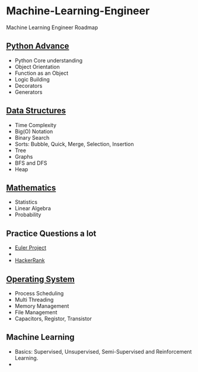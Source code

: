 # Machine-Learning-Engineer
Machine Learning Engineer Roadmap

## <a href="https://github.com/hemansnation/Advance-Python">Python Advance</a>
- Python Core understanding
- Object Orientation
- Function as an Object
- Logic Building
- Decorators
- Generators

## <a href="https://github.com/hemansnation/Data-Structures-and-Algorithms">Data Structures</a>
- Time Complexity
- Big(O) Notation
- Binary Search
- Sorts: Bubble, Quick, Merge, Selection, Insertion
- Tree
- Graphs
- BFS and DFS
- Heap

## <a href="https://github.com/hemansnation/Statistics">Mathematics</a>
- Statistics
- Linear Algebra
- Probability

## Practice Questions a lot
- <a href="https://projecteuler.net/">Euler Project</a>
- <a href="https://leetcode.com/"></a>
- <a href="https://www.hackerrank.com/">HackerRank</a>

## <a href="https://github.com/HemansAI/Nation">Operating System</a>
- Process Scheduling
- Multi Threading
- Memory Management
- File Management
- Capacitors, Registor, Transistor

## Machine Learning 
- Basics: Supervised, Unsupervised, Semi-Supervised and Reinforcement Learning.
- 
